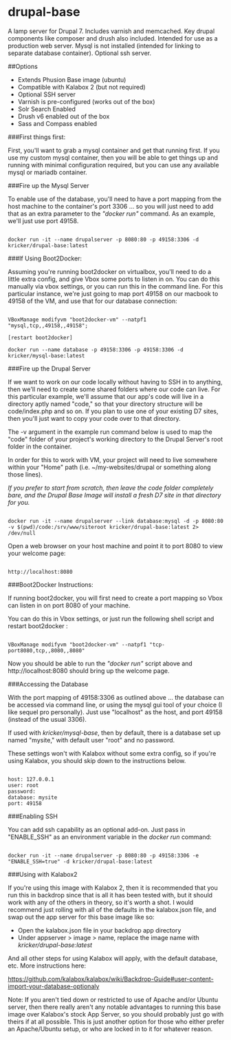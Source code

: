 # drupal-base
A lamp server for Drupal 7. Includes varnish and memcached. Key drupal components like composer and drush also included. Intended for use as a production web server. Mysql is not installed (intended for linking to separate database container). Optional ssh server.

##Options

- Extends Phusion Base image (ubuntu)
- Compatible with Kalabox 2 (but not required)
- Optional SSH server
- Varnish is pre-configured (works out of the box)
- Solr Search Enabled
- Drush v6 enabled out of the box
- Sass and Compass enabled

###First things first:

First, you'll want to grab a mysql container and get that running first. If you use my custom mysql container, then you will be able to get things up and running with minimal configuration required, but you can use any available mysql or mariadb container.

###Fire up the Mysql Server

To enable use of the database, you'll need to have a port mapping from the host machine to the container's port 3306 ... so you will just need to add that as an extra parameter to the *"docker run"* command. As an example, we'll just use port 49158.

```

docker run -it --name drupalserver -p 8080:80 -p 49158:3306 -d kricker/drupal-base:latest

```

###If Using Boot2Docker:

Assuming you're running boot2docker on virtualbox, you'll need to do a little extra config, and give Vbox some ports to listen in on. You can do this manually via vbox settings, or you can run this in the command line. For this particular instance, we're just going to map port 49158 on our macbook to 49158 of the VM, and use that for our database connection:

```

VBoxManage modifyvm "boot2docker-vm" --natpf1 "mysql,tcp,,49158,,49158";

[restart boot2docker]

docker run --name database -p 49158:3306 -p 49158:3306 -d kricker/mysql-base:latest

```

###Fire up the Drupal Server

If we want to work on our code locally without having to SSH in to anything, then we'll need to create some shared folders where our code can live. For this particular example, we'll assume that our app's code will live in a directory aptly named "code," so that your directory structure will be code/index.php and so on. If you plan to use one of your existing D7 sites, then you'll just want to copy your code over to that directory.

The -v argument in the example run command below is used to map the "code" folder of your project's working directory to the Drupal Server's root folder in the container.

In order for this to work with VM, your project will need to live somewhere within your "Home" path (i.e. ~/my-websites/drupal or something along those lines).

*If you prefer to start from scratch, then leave the code folder completely bare, and the Drupal Base Image will install a fresh D7 site in that directory for you.*

```

docker run -it --name drupalserver --link database:mysql -d -p 8080:80 -v $(pwd)/code:/srv/www/siteroot kricker/drupal-base:latest 2> /dev/null

```

Open a web browser on your host machine and point it to port 8080 to view your welcome page:

```

http://localhost:8080

```


###Boot2Docker Instructions:

If running boot2docker, you will first need to create a port mapping so Vbox can listen in on port 8080 of your machine. 

You can do this in Vbox settings, or just run the following shell script and restart boot2docker :

```

VBoxManage modifyvm "boot2docker-vm" --natpf1 "tcp-port8080,tcp,,8080,,8080"

```

Now you should be able to run the *"docker run"* script above and http://localhost:8080 should bring up the welcome page.

###Accessing the Database

With the port mapping of 49158:3306 as outlined above ... the database can be accessed via command line, or using the mysql gui tool of your choice (I like sequel pro personally). Just use "localhost" as the host, and port 49158 (instead of the usual 3306). 

If used with *kricker/mysql-base*, then by default, there is a database set up named "mysite," with default user "root" and no password. 

These settings won't with Kalabox without some extra config, so if you're using Kalabox, you should skip down to the instructions below.

```

host: 127.0.0.1
user: root
password:
database: mysite
port: 49158

```

###Enabling SSH

You can add ssh capability as an optional add-on. Just pass in "ENABLE_SSH" as an environment variable in the *docker run* command:

```

docker run -it --name drupalserver -p 8080:80 -p 49158:3306 -e "ENABLE_SSH=true" -d kricker/drupal-base:latest

```

###Using with Kalabox2

If you're using this image with Kalabox 2, then it is recommended that you run this in backdrop since that is all it has been tested with, but it should work with any of the others in theory, so it's worth a shot. I would recommend just rolling with all of the defaults in the kalabox.json file, and swap out the app server for this base image like so:

- Open the kalabox.json file in your backdrop app directory
- Under appserver > image > name, replace the image name with *kricker/drupal-base:latest* 

And all other steps for using Kalabox will apply, with the default database, etc. More instructions here:

https://github.com/kalabox/kalabox/wiki/Backdrop-Guide#user-content-import-your-database-optionaly

Note: If you aren't tied down or restricted to use of Apache and/or Ubuntu server, then there really aren't any notable advantages to running this base image over Kalabox's stock App Server, so you should probably just go with theirs if at all possible. This is just another option for those who either prefer an Apache/Ubuntu setup, or who are locked in to it for whatever reason.


